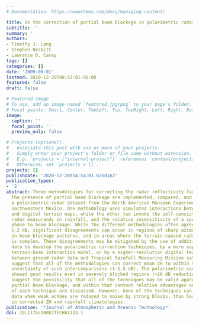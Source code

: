 ```yaml
---
# Documentation: https://wowchemy.com/docs/managing-content/

title: On the correction of partial beam blockage in polarimetric radar data
subtitle: ''
summary: ''
authors:
- Timothy J. Lang
- Stephen Nesbitt
- Lawrence D. Carey
tags: []
categories: []
date: '2009-09-01'
lastmod: 2020-12-20T08:53:01-06:00
featured: false
draft: false

# Featured image
# To use, add an image named `featured.jpg/png` to your page's folder.
# Focal points: Smart, Center, TopLeft, Top, TopRight, Left, Right, BottomLeft, Bottom, BottomRight.
image:
  caption: ''
  focal_point: ''
  preview_only: false

# Projects (optional).
#   Associate this post with one or more of your projects.
#   Simply enter your project's folder or file name without extension.
#   E.g. `projects = ["internal-project"]` references `content/project/deep-learning/index.md`.
#   Otherwise, set `projects = []`.
projects: []
publishDate: '2020-12-20T14:54:01.635816Z'
publication_types:
- '2'
abstract: Three methodologies for correcting the radar reflectivity factor (ZH) in
  the presence of partial beam blockage are implemented, compared, and evaluated using
  a polarimetric radar dataset from the North American Monsoon Experiment (NAME) in
  northwestern Mexico. One methodology uses simulated interactions between radar beams
  and digital terrain maps, while the other two invoke the self-consistency of polarimetric
  radar measurands in rainfall, and the relative insensitivity of a specific differential
  phase to beam blockage. While the different methodologies often agree to within
  1-2 dB, significant disagreements can occur in regions of sharp azimuthal gradients
  in beam blockage patterns, and in areas where the terrain-caused radar clutter map
  is complex. These disagreements may be mitigated by the use of additional radar
  data to develop the polarimetric correction techniques, by a more sophisticated
  terrain-beam interaction model, or by a higher-resolution digital terrain map. Intercomparisons
  between ground radar data and Tropical Rainfall Measuring Mission satellite overpasses
  suggest that all of the methodologies can correct mean ZH to within the expected
  uncertainty of such intercomparisons (1-1.5 dB). The polarimetric correction methods
  showed good results even in severely blocked regions (>10 dB reduction). The results
  suggest the possibility that all of the techniques may be valid approaches to correcting
  partial beam blockage, and within that context relative advantages and disadvantages
  of each technique are discussed. However, none of the techniques can correct radar
  data when weak echoes are reduced to noise by strong blocks, thus leading to biases
  in corrected ZH and rainfall climatologies.
publication: '*Journal of Atmospheric and Oceanic Technology*'
doi: 10.1175/2008JTECHA1133.1
---
```

